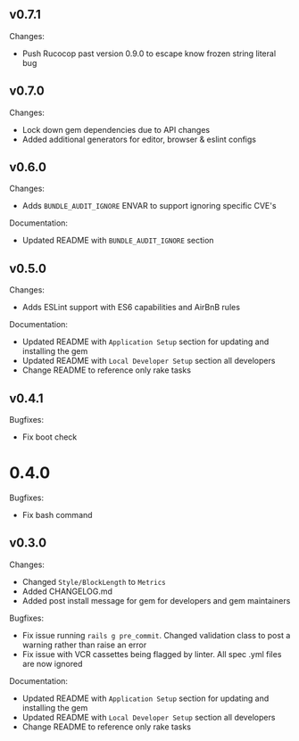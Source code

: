 ## v0.7.1
Changes:

  - Push Rucocop past version 0.9.0 to escape know frozen string literal bug


## v0.7.0

Changes:

  - Lock down gem dependencies due to API changes
  - Added additional generators for editor, browser & eslint configs

## v0.6.0

Changes:

  - Adds `BUNDLE_AUDIT_IGNORE` ENVAR to support ignoring specific CVE's

Documentation:

  - Updated README with `BUNDLE_AUDIT_IGNORE` section

## v0.5.0

Changes:

  - Adds ESLint support with ES6 capabilities and AirBnB rules

Documentation:

  - Updated README with `Application Setup` section for updating and installing the gem
  - Updated README with `Local Developer Setup` section all developers
  - Change README to reference only rake tasks

## v0.4.1
  Bugfixes:

  - Fix boot check

# 0.4.0
 Bugfixes:

 - Fix bash command

## v0.3.0

Changes:

  - Changed `Style/BlockLength` to `Metrics`
  - Added CHANGELOG.md
  - Added post install message for gem for developers and gem maintainers

Bugfixes:

  - Fix issue running `rails g pre_commit`. Changed validation class to post a warning rather than raise an error
  - Fix issue with VCR cassettes being flagged by linter. All spec .yml files are now ignored

Documentation:

  - Updated README with `Application Setup` section for updating and installing the gem
  - Updated README with `Local Developer Setup` section all developers
  - Change README to reference only rake tasks
